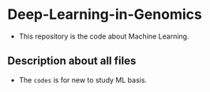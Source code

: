 # Deep-Learning-in-Genomics

- This repository is the code about Machine Learning. 

## Description about all files

- The `codes` is for new to study ML basis.

